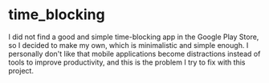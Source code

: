 # time_blocking

I did not find a good and simple time-blocking app in the Google Play Store, so I decided to make my own, which is minimalistic and simple enough. I personally don't like that mobile applications become distractions instead of tools to improve productivity, and this is the problem I try to fix with this project.
